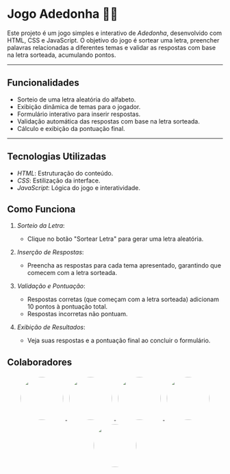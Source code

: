 # Jogo Adedonha 📝🎲

Este projeto é um jogo simples e interativo de *Adedonha*, desenvolvido com HTML, CSS e JavaScript. O objetivo do jogo é sortear uma letra, preencher palavras relacionadas a diferentes temas e validar as respostas com base na letra sorteada, acumulando pontos.

----------

##  Funcionalidades

-   Sorteio de uma letra aleatória do alfabeto.
-   Exibição dinâmica de temas para o jogador.
-   Formulário interativo para inserir respostas.
-   Validação automática das respostas com base na letra sorteada.
-   Cálculo e exibição da pontuação final.

----------

## Tecnologias Utilizadas

-   *HTML*: Estruturação do conteúdo.
-   *CSS*: Estilização da interface.
-   *JavaScript*: Lógica do jogo e interatividade.

##  Como Funciona

1.  *Sorteio da Letra*:
    
    -   Clique no botão "Sortear Letra" para gerar uma letra aleatória.

2.  *Inserção de Respostas*:    
    -   Preencha as respostas para cada tema apresentado, garantindo que comecem com a letra sorteada.
    
3.  *Validação e Pontuação*:
    -   Respostas corretas (que começam com a letra sorteada) adicionam 10 pontos à pontuação total.
    -   Respostas incorretas não pontuam.

4.  *Exibição de Resultados*:
    -   Veja suas respostas e a pontuação final ao concluir o formulário.
  

## Colaboradores
<div align="center">
  <a href="https://github.com/MiTabosa">
    <img src="https://avatars.githubusercontent.com/u/193292299?v=4" width="100" height="100" style="border-radius: 50%; margin: 5px;">
  </a>
  <a href="https://github.com/ThainaSantoss">
    <img src="https://avatars.githubusercontent.com/u/141286410?v=4" width="100" height="100" style="border-radius: 50%; margin: 5px;">
  </a>
  <a href="https://github.com/liliansm">
    <img src="https://avatars.githubusercontent.com/u/143213736?v=4" width="100" height="100" style="border-radius: 50%; margin: 5px;">
  </a>
  <a href="https://github.com/Paulo0310">
    <img src="https://avatars.githubusercontent.com/u/191514573?v=4" width="100" height="100" style="border-radius: 50%; margin: 5px;">
  </a>
  <a href="https://github.com/ThainacfAraujo">
    <img src="https://avatars.githubusercontent.com/u/193288759?v=4" width="100" height="100" style="border-radius: 50%; margin: 5px;">
  </a>
</div>


